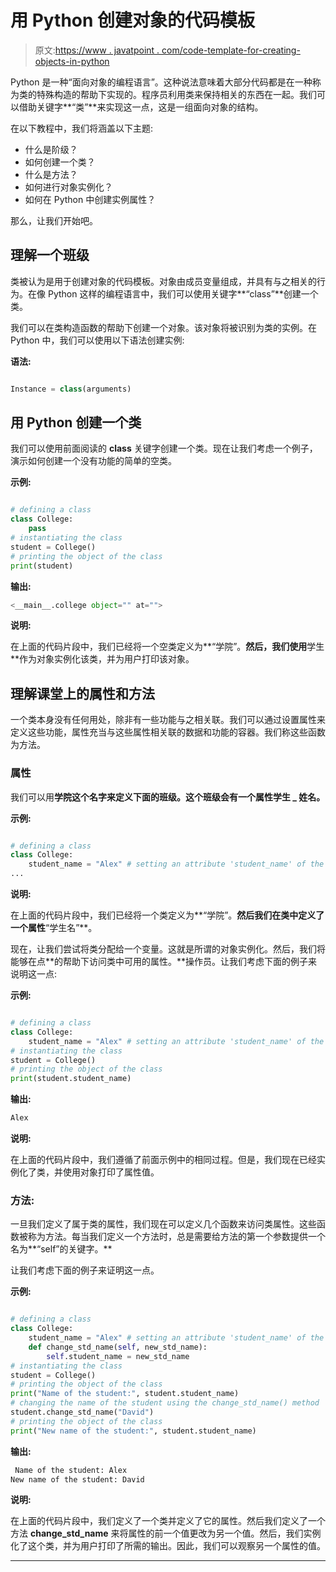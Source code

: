# 用 Python 创建对象的代码模板

> 原文:[https://www . javatpoint . com/code-template-for-creating-objects-in-python](https://www.javatpoint.com/code-template-for-creating-objects-in-python)

Python 是一种“面向对象的编程语言”。这种说法意味着大部分代码都是在一种称为类的特殊构造的帮助下实现的。程序员利用类来保持相关的东西在一起。我们可以借助关键字**“类”**来实现这一点，这是一组面向对象的结构。

在以下教程中，我们将涵盖以下主题:

*   什么是阶级？
*   如何创建一个类？
*   什么是方法？
*   如何进行对象实例化？
*   如何在 Python 中创建实例属性？

那么，让我们开始吧。

## 理解一个班级

类被认为是用于创建对象的代码模板。对象由成员变量组成，并具有与之相关的行为。在像 Python 这样的编程语言中，我们可以使用关键字**“class”**创建一个类。

我们可以在类构造函数的帮助下创建一个对象。该对象将被识别为类的实例。在 Python 中，我们可以使用以下语法创建实例:

**语法:**

```py

Instance = class(arguments)

```

## 用 Python 创建一个类

我们可以使用前面阅读的 **class** 关键字创建一个类。现在让我们考虑一个例子，演示如何创建一个没有功能的简单的空类。

**示例:**

```py

# defining a class
class College:
    pass
# instantiating the class
student = College()
# printing the object of the class
print(student)

```

**输出:**

```py
<__main__.college object="" at="">    

```

**说明:**

在上面的代码片段中，我们已经将一个空类定义为**“学院”。**然后，我们使用**学生**作为对象实例化该类，并为用户打印该对象。

## 理解课堂上的属性和方法

一个类本身没有任何用处，除非有一些功能与之相关联。我们可以通过设置属性来定义这些功能，属性充当与这些属性相关联的数据和功能的容器。我们称这些函数为方法。

### 属性

我们可以用**学院这个名字来定义下面的班级。**这个班级会有一个属性**学生 _ 姓名。**

**示例:**

```py

# defining a class
class College:
    student_name = "Alex" # setting an attribute 'student_name' of the class
...

```

**说明:**

在上面的代码片段中，我们已经将一个类定义为**“学院”。**然后我们在类中定义了一个属性**“学生名”**。

现在，让我们尝试将类分配给一个变量。这就是所谓的对象实例化。然后，我们将能够在点**的帮助下访问类中可用的属性。**操作员。让我们考虑下面的例子来说明这一点:

**示例:**

```py

# defining a class
class College:
    student_name = "Alex" # setting an attribute 'student_name' of the class
# instantiating the class
student = College()
# printing the object of the class
print(student.student_name)

```

**输出:**

```py
Alex  

```

**说明:**

在上面的代码片段中，我们遵循了前面示例中的相同过程。但是，我们现在已经实例化了类，并使用对象打印了属性值。

### 方法:

一旦我们定义了属于类的属性，我们现在可以定义几个函数来访问类属性。这些函数被称为方法。每当我们定义一个方法时，总是需要给方法的第一个参数提供一个名为**“self”的关键字。**

让我们考虑下面的例子来证明这一点。

**示例:**

```py

# defining a class
class College:
    student_name = "Alex" # setting an attribute 'student_name' of the class
    def change_std_name(self, new_std_name):
        self.student_name = new_std_name
# instantiating the class
student = College()
# printing the object of the class
print("Name of the student:", student.student_name)
# changing the name of the student using the change_std_name() method
student.change_std_name("David")
# printing the object of the class
print("New name of the student:", student.student_name)

```

**输出:**

```py
 Name of the student: Alex
New name of the student: David   

```

**说明:**

在上面的代码片段中，我们定义了一个类并定义了它的属性。然后我们定义了一个方法 **change_std_name** 来将属性的前一个值更改为另一个值。然后，我们实例化了这个类，并为用户打印了所需的输出。因此，我们可以观察另一个属性的值。

* * *